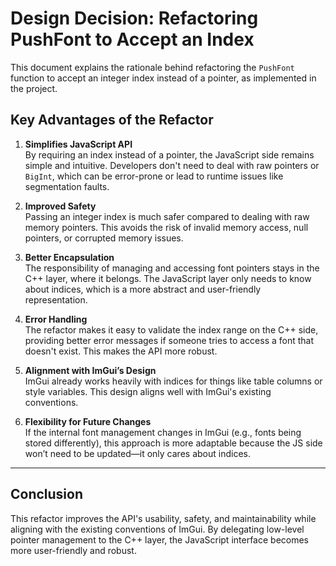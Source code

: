 
# Design Decision: Refactoring PushFont to Accept an Index

This document explains the rationale behind refactoring the `PushFont` function to accept an integer index instead of a pointer, as implemented in the project.

## Key Advantages of the Refactor

1. **Simplifies JavaScript API**  
   By requiring an index instead of a pointer, the JavaScript side remains simple and intuitive. Developers don't need to deal with raw pointers or `BigInt`, which can be error-prone or lead to runtime issues like segmentation faults.

2. **Improved Safety**  
   Passing an integer index is much safer compared to dealing with raw memory pointers. This avoids the risk of invalid memory access, null pointers, or corrupted memory issues.

3. **Better Encapsulation**  
   The responsibility of managing and accessing font pointers stays in the C++ layer, where it belongs. The JavaScript layer only needs to know about indices, which is a more abstract and user-friendly representation.

4. **Error Handling**  
   The refactor makes it easy to validate the index range on the C++ side, providing better error messages if someone tries to access a font that doesn't exist. This makes the API more robust.

5. **Alignment with ImGui’s Design**  
   ImGui already works heavily with indices for things like table columns or style variables. This design aligns well with ImGui's existing conventions.

6. **Flexibility for Future Changes**  
   If the internal font management changes in ImGui (e.g., fonts being stored differently), this approach is more adaptable because the JS side won’t need to be updated—it only cares about indices.

---

## Conclusion

This refactor improves the API's usability, safety, and maintainability while aligning with the existing conventions of ImGui. By delegating low-level pointer management to the C++ layer, the JavaScript interface becomes more user-friendly and robust.
